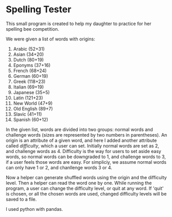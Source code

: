 # Spelling Tester
This small program is created to help my daughter to practice for her spelling
bee competition.

We were given a list of words with origins:

1. Arabic (52+31)
2. Asian (34+20)
3. Dutch (80+19)
4. Eponyms (37+16)
5. French (68+24)
6. German (60+19)
7. Greek (118+23)
8. Italian (69+19)
9. Japanese (35+5)
10. Latin (121+23)
11. New World (47+9)
12. Old English (89+7)
13. Slavic (41+11)
14. Spanish (60+12)

In the given list, words are divided into two groups: normal words and
challenge words (sizes are represented by two numbers in parentheses).
An origin is an attribute of a given word, and here I added another attribute
called *difficulty*, which a user can set. Initially normal words are set as
2, and challenge words as 4. Difficulty is the way for users to set aside
easy words, so normal words can be downgraded to 1, and challenge words to 3,
if a user feels those words are easy. For simpliciy, we assume normal words can
only have 1 or 2, and chanllenge words 3 or 4.

Now a helper can generate shuffled words using the origin and the difficulty level. 
Then a helper can read the word one by one.
While running the program, a user can change the difficulty level, or quit at any word.
If 'quit' is chosen, or all the chosen words are used, changed difficulty
levels will be saved to a file.

I used python with pandas.
